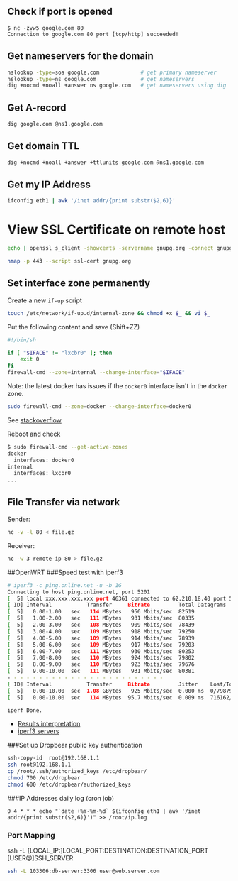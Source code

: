 ## Check if port is opened

    $ nc -zvw5 google.com 80
    Connection to google.com 80 port [tcp/http] succeeded!

## Get nameservers for the domain
```bash
nslookup -type=soa google.com             # get primary nameserver
nslookup -type=ns google.com              # get nameservers
dig +nocmd +noall +answer ns google.com   # get nameservers using dig
```

## Get A-record
```bash
dig google.com @ns1.google.com
```

## Get domain TTL
```bash
dig +nocmd +noall +answer +ttlunits google.com @ns1.google.com
```

## Get my IP Address

```bash
ifconfig eth1 | awk '/inet addr/{print substr($2,6)}'
```

# View SSL Certificate on remote host
```bash
echo | openssl s_client -showcerts -servername gnupg.org -connect gnupg.org:443 2>/dev/null | openssl x509 -inform pem -noout -text
```

```bash
nmap -p 443 --script ssl-cert gnupg.org
```

## Set interface zone permanently

Create a new `if-up` script
```bash
touch /etc/network/if-up.d/internal-zone && chmod +x $_ && vi $_
```

Put the following content and save (Shift+ZZ)
```bash
#!/bin/sh

if [ "$IFACE" != "lxcbr0" ]; then
    exit 0
fi
firewall-cmd --zone=internal --change-interface="$IFACE"
```
Note: the latest docker has issues if the `docker0` interface isn't in the `docker` zone.  
```bash
sudo firewall-cmd --zone=docker --change-interface=docker0
```
See [stackoverflow](https://stackoverflow.com/questions/65213831/failed-to-start-daemon-error-initializing-network-controller-error-creating-de)

Reboot and check
```bash
$ sudo firewall-cmd --get-active-zones
docker
  interfaces: docker0
internal
  interfaces: lxcbr0
...
```

## File Transfer via network

Sender:
```bash
nc -v -l 80 < file.gz
```
Receiver:
```bash
nc -w 3 remote-ip 80 > file.gz
```

##OpenWRT
###Speed test with iperf3
```bash
# iperf3 -c ping.online.net -u -b 1G 
Connecting to host ping.online.net, port 5201
[  5] local xxx.xxx.xxx.xxx port 46361 connected to 62.210.18.40 port 5201
[ ID] Interval           Transfer     Bitrate         Total Datagrams
[  5]   0.00-1.00   sec   114 MBytes   956 Mbits/sec  82519  
[  5]   1.00-2.00   sec   111 MBytes   931 Mbits/sec  80335  
[  5]   2.00-3.00   sec   108 MBytes   909 Mbits/sec  78439  
[  5]   3.00-4.00   sec   109 MBytes   918 Mbits/sec  79250  
[  5]   4.00-5.00   sec   109 MBytes   914 Mbits/sec  78939  
[  5]   5.00-6.00   sec   109 MBytes   917 Mbits/sec  79203  
[  5]   6.00-7.00   sec   111 MBytes   930 Mbits/sec  80253  
[  5]   7.00-8.00   sec   110 MBytes   924 Mbits/sec  79802  
[  5]   8.00-9.00   sec   110 MBytes   923 Mbits/sec  79676  
[  5]   9.00-10.00  sec   111 MBytes   931 Mbits/sec  80381  
- - - - - - - - - - - - - - - - - - - - - - - - -
[ ID] Interval           Transfer     Bitrate         Jitter    Lost/Total Datagrams
[  5]   0.00-10.00  sec  1.08 GBytes   925 Mbits/sec  0.000 ms  0/798797 (0%)  sender
[  5]   0.00-10.00  sec   114 MBytes  95.7 Mbits/sec  0.009 ms  716162/798783 (90%)  receiver

iperf Done.
```
- [Results interpretation](https://github.com/esnet/iperf/issues/480#issuecomment-307205313)
- [iperf3 servers](https://iperf.fr/iperf-servers.php)

###Set up Dropbear public key authentication
```bash
ssh-copy-id  root@192.168.1.1
ssh root@192.168.1.1
cp /root/.ssh/authorized_keys /etc/dropbear/
chmod 700 /etc/dropbear
chmod 600 /etc/dropbear/authorized_keys
```
###IP Addresses daily log (cron job) 
```cron
0 4 * * * echo "`date +%Y-%m-%d` $(ifconfig eth1 | awk '/inet addr/{print substr($2,6)}')" >> /root/ip.log
```

### Port Mapping
ssh -L [LOCAL_IP:]LOCAL_PORT:DESTINATION:DESTINATION_PORT [USER@]SSH_SERVER
```bash
ssh -L 103306:db-server:3306 user@web.server.com
```